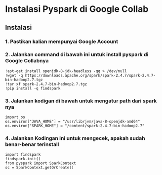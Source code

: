 # Instalasi Pyspark di Google Collab

## Instalasi

### 1. Pastikan kalian mempunyai Google Account

### 2. Jalankan command di bawah ini untuk install pyspark di Google Collabnya

```
!apt-get install openjdk-8-jdk-headless -qq > /dev/null
!wget -q https://downloads.apache.org/spark/spark-2.4.7/spark-2.4.7-bin-hadoop2.7.tgz
!tar xf spark-2.4.7-bin-hadoop2.7.tgz
!pip install -q findspark
```

### 3. Jalankan kodigan di bawah untuk mengatur path dari spark nya

```
import os
os.environ["JAVA_HOME"] = "/usr/lib/jvm/java-8-openjdk-amd64"
os.environ["SPARK_HOME"] = "/content/spark-2.4.7-bin-hadoop2.7"
```

### 4. Jalankan Kodingan ini untuk mengecek, apakah sudah benar-benar terinstall

```
import findspark
findspark.init()
from pyspark import SparkContext
sc = SparkContext.getOrCreate()
```
